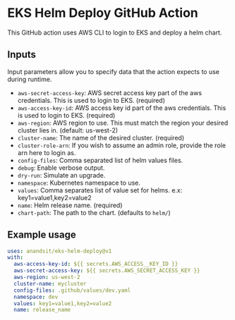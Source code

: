 # EKS Helm Deploy GitHub Action

This GitHub action uses AWS CLI to login to EKS and deploy a helm chart.

## Inputs
Input parameters allow you to specify data that the action expects to use during runtime.

- `aws-secret-access-key`: AWS secret access key part of the aws credentials. This is used to login to EKS. (required)
- `aws-access-key-id`: AWS access key id part of the aws credentials. This is used to login to EKS. (required)
- `aws-region`: AWS region to use. This must match the region your desired cluster lies in. (default: us-west-2)
- `cluster-name`: The name of the desired cluster. (required)
- `cluster-role-arn`: If you wish to assume an admin role, provide the role arn here to login as. 
- `config-files`: Comma separated list of helm values files.
- `debug`: Enable verbose output.
- `dry-run`: Simulate an upgrade.
- `namespace`: Kubernetes namespace to use.
- `values`: Comma separates list of value set for helms. e.x: key1=value1,key2=value2
- `name`: Helm release name. (required)
- `chart-path`: The path to the chart. (defaults to `helm/`)

## Example usage

```yaml
uses: anandsit/eks-helm-deploy@v1
with:
  aws-access-key-id: ${{ secrets.AWS_ACCESS__KEY_ID }}
  aws-secret-access-key: ${{ secrets.AWS_SECRET_ACCESS_KEY }}
  aws-region: us-west-2
  cluster-name: mycluster
  config-files: .github/values/dev.yaml
  namespace: dev
  values: key1=value1,key2=value2
  name: release_name
```
